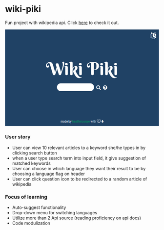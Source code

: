# wiki-piki

Fun project with wikipedia api.
Click [here](https://wikipiki.surge.sh) to check it out. 

![img](https://github.com/Heathercoraje/wiki-piki/blob/master/wikipiki_demo.png?raw=true)

### User story
+ User can view 10 relevant articles to a keyword she/he types in by clicking search button
+ when a user type search term into input field, it give suggestion of matched keywords 
+ User can choose in which language they want their result to be by choosing a language flag on header 
+ User can click question icon to be redirected to a random article of wikipedia

### Focus of learning 
+ Auto-suggest functionality
+ Drop-down menu for switching languages 
+ Utilize more than 2 Api source (reading proficiency on api docs)
+ Code modulization

